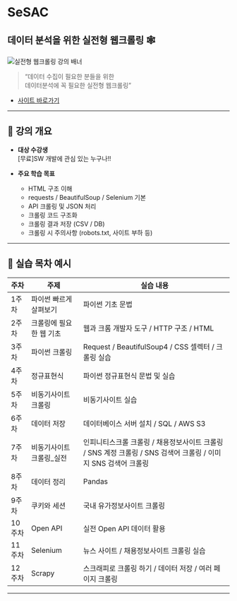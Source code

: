 # SeSAC
## 데이터 분석을 위한 실전형 웹크롤링 🕸️

![실전형 웹크롤링 강의 배너](https://sesac.seoul.kr/storage/image/temp/2022/01/24/IpokIKKCkoLJBMUEvc6h.png)

> “데이터 수집이 필요한 분들을 위한  
> 데이터분석에 꼭 필요한 실전형 웹크롤링”  

- [사이트 바로가기](https://sesac.seoul.kr/course/active/detail.do)
---

## 🎯 강의 개요

- **대상 수강생**  
  [무료]SW 개발에 관심 있는 누구나!!  

- **주요 학습 목표**  
  - HTML 구조 이해  
  - requests / BeautifulSoup / Selenium 기본  
  - API 크롤링 및 JSON 처리  
  - 크롤링 코드 구조화  
  - 크롤링 결과 저장 (CSV / DB)  
  - 크롤링 시 주의사항 (robots.txt, 사이트 부하 등)  

---

## 📂 실습 목차 예시

| 주차 | 주제 | 실습 내용 |
|------|------|-------------|
| 1주차 | 파이썬 빠르게 살펴보기 | 파이썬 기초 문법 |
| 2주차 | 크롤링에 필요한 웹 기초 | 웹과 크롬 개발자 도구 / HTTP 구조 / HTML |
| 3주차 | 파이썬 크롤링 | Request / BeautifulSoup4 / CSS 셀렉터 / 크롤링 실습 |
| 4주차 | 정규표현식 | 파이썬 정규표현식 문법 및 실습 |
| 5주차 | 비동기사이트 크롤링 | 비동기사이트 실습 |
| 6주차 | 데이터 저장 | 데이터베이스 서버 설치 / SQL / AWS S3 |
| 7주차 | 비동기사이트 크롤링_실전 | 인피니티스크롤 크롤링 / 채용정보사이트 크롤링 / SNS 계정 크롤링 / SNS 검색어 크롤링 / 이미지 SNS 검색어 크롤링 |
| 8주차 | 데이터 정리 | Pandas |
| 9주차 | 쿠키와 세션 | 국내 유가정보사이트 크롤링 |
| 10주차 | Open API | 실전 Open API 데이터 활용 |
| 11주차 | Selenium | 뉴스 사이트 / 채용정보사이트 크롤링 실습 |
| 12주차 | Scrapy | 스크래피로 크롤링 하기 / 데이터 저장 / 여러 페이지 크롤링 |

---
